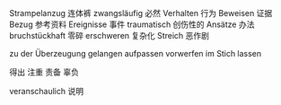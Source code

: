 Strampelanzug 连体裤 
zwangsläufig  必然
Verhalten 行为
Beweisen 证据
Bezug 参考资料
Ereignisse 事件
traumatisch 创伤性的
Ansätze 办法
bruchstückhaft 零碎 
erschweren 复杂化
Streich 恶作剧

zu der Überzeugung gelangen 
aufpassen
vorwerfen
im Stich lassen
  
  
得出 
注重
责备
辜负  

veranschaulich  说明
